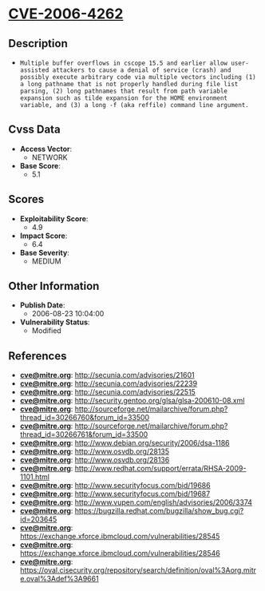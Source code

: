 
# [CVE-2006-4262](http://secunia.com/advisories/21601)

## Description

- `Multiple buffer overflows in cscope 15.5 and earlier allow user-assisted attackers to cause a denial of service (crash) and possibly execute arbitrary code via multiple vectors including (1) a long pathname that is not properly handled during file list parsing, (2) long pathnames that result from path variable expansion such as tilde expansion for the HOME environment variable, and (3) a long -f (aka reffile) command line argument.`

## Cvss Data

- **Access Vector**:
  - NETWORK
- **Base Score**:
  - 5.1

## Scores

- **Exploitability Score**:
  - 4.9
- **Impact Score**:
  - 6.4
- **Base Severity**:
  - MEDIUM

## Other Information

- **Publish Date**:
  - 2006-08-23 10:04:00
- **Vulnerability Status**:
  - Modified

## References

- **cve@mitre.org**: http://secunia.com/advisories/21601
- **cve@mitre.org**: http://secunia.com/advisories/22239
- **cve@mitre.org**: http://secunia.com/advisories/22515
- **cve@mitre.org**: http://security.gentoo.org/glsa/glsa-200610-08.xml
- **cve@mitre.org**: http://sourceforge.net/mailarchive/forum.php?thread_id=30266760&forum_id=33500
- **cve@mitre.org**: http://sourceforge.net/mailarchive/forum.php?thread_id=30266761&forum_id=33500
- **cve@mitre.org**: http://www.debian.org/security/2006/dsa-1186
- **cve@mitre.org**: http://www.osvdb.org/28135
- **cve@mitre.org**: http://www.osvdb.org/28136
- **cve@mitre.org**: http://www.redhat.com/support/errata/RHSA-2009-1101.html
- **cve@mitre.org**: http://www.securityfocus.com/bid/19686
- **cve@mitre.org**: http://www.securityfocus.com/bid/19687
- **cve@mitre.org**: http://www.vupen.com/english/advisories/2006/3374
- **cve@mitre.org**: https://bugzilla.redhat.com/bugzilla/show_bug.cgi?id=203645
- **cve@mitre.org**: https://exchange.xforce.ibmcloud.com/vulnerabilities/28545
- **cve@mitre.org**: https://exchange.xforce.ibmcloud.com/vulnerabilities/28546
- **cve@mitre.org**: https://oval.cisecurity.org/repository/search/definition/oval%3Aorg.mitre.oval%3Adef%3A9661
